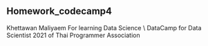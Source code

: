 ## Homework_codecamp4
  Khettawan Maliyaem For learning Data Science \\
  DataCamp for Data Scientist 2021 of Thai Programmer Association
